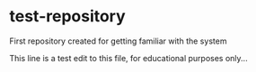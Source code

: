 # test-repository
First repository created for getting familiar with the system

This line is a test edit to this file, for educational purposes only...
